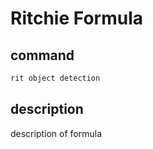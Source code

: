 # Ritchie Formula

## command

```bash
rit object detection
```

## description

description of formula
